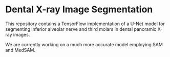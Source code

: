 # Dental X-ray Image Segmentation 
This repository contains a TensorFlow implementation of a U-Net model for segmenting inferior alveolar nerve and third molars in dental panoramic X-ray images.

We are currently working on a much more accurate model employing SAM and MedSAM.
